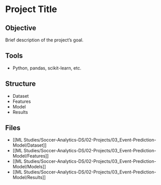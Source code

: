 # Project Title

## Objective
Brief description of the project’s goal.

## Tools
- Python, pandas, scikit-learn, etc.

## Structure
- Dataset
- Features
- Model
- Results

## Files
- [[ML Studies/Soccer-Analytics-DS/02-Projects/03_Event-Prediction-Model/Dataset]]
- [[ML Studies/Soccer-Analytics-DS/02-Projects/03_Event-Prediction-Model/Features]]
- [[ML Studies/Soccer-Analytics-DS/02-Projects/03_Event-Prediction-Model/Models]]
- [[ML Studies/Soccer-Analytics-DS/02-Projects/03_Event-Prediction-Model/Results]]
